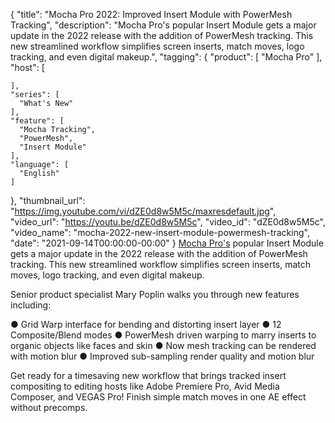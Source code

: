 {
  "title": "Mocha Pro 2022: Improved Insert Module with PowerMesh Tracking",
  "description": "Mocha Pro's popular Insert Module gets a major update in the 2022 release with the addition of PowerMesh tracking. This new streamlined workflow simplifies screen inserts, match moves, logo tracking, and even digital makeup.",
  "tagging": {
    "product": [
      "Mocha Pro"
    ],
    "host": [

    ],
    "series": [
      "What's New"
    ],
    "feature": [
      "Mocha Tracking",
      "PowerMesh",
      "Insert Module"
    ],
    "language": [
      "English"
    ]
  },
  "thumbnail_url": "https://img.youtube.com/vi/dZE0d8w5M5c/maxresdefault.jpg",
  "video_url": "https://youtu.be/dZE0d8w5M5c",
  "video_id": "dZE0d8w5M5c",
  "video_name": "mocha-2022-new-insert-module-powermesh-tracking",
  "date": "2021-09-14T00:00:00-00:00"
}
[Mocha Pro's](https://borisfx.com/products/mocha-pro/?collection=mocha-pro&product=mocha-pro) popular Insert Module gets a major update in the 2022 release with the addition of PowerMesh tracking. This new streamlined workflow simplifies screen inserts, match moves, logo tracking, and even digital makeup. 

Senior product specialist Mary Poplin walks you through new features including:

● Grid Warp interface for bending and distorting insert layer 
● 12 Composite/Blend modes
● PowerMesh driven warping to marry inserts to organic objects like faces and skin
● Now mesh tracking can be rendered with motion blur
● Improved sub-sampling render quality and motion blur

Get ready for a timesaving new workflow that brings tracked insert compositing to editing hosts like Adobe Premiere Pro, Avid Media Composer, and VEGAS Pro! Finish simple match moves in one AE effect without precomps.
